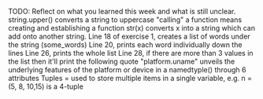 TODO: Reflect on what you learned this week and what is still unclear.
string.upper() converts a string to uppercase
"calling" a function means creating and establishing a function
str(x) converts x into a string which can add onto another string.
Line 18 of exercise 1, creates a list of words under the string (some_words)
Line 20, prints each word individually down the lines
Line 26, prints the whole list
Line 28, if there are more than 3 values in the list then it'll print the following quote
"platform.uname" unveils the underlying features of the platform or device in a namedtyple() through 6 attributes
Tuples = used to store multiple items in a single variable, e.g. n = (5, 8, 10,15) is a 4-tuple
